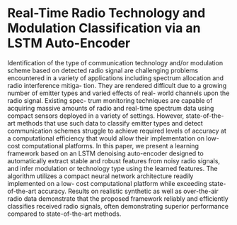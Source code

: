 # Real-Time Radio Technology and Modulation Classification via an LSTM Auto-Encoder

Identification of the type of communication technology and/or modulation scheme based on detected radio signal are challenging problems encountered in a variety of applications including spectrum allocation and radio interference mitiga- tion. They are rendered difficult due to a growing number of emitter types and varied effects of real- world channels upon the radio signal. Existing spec- trum monitoring techniques are capable of acquiring massive amounts of radio and real-time spectrum data using compact sensors deployed in a variety of settings. However, state-of-the-art methods that use such data to classify emitter types and detect communication schemes struggle to achieve required levels of accuracy at a computational efficiency that would allow their implementation on low-cost computational platforms. In this paper, we present a learning framework based on an LSTM denoising auto-encoder designed to automatically extract stable and robust features from noisy radio signals, and infer modulation or technology type using the learned features. The algorithm utilizes a compact neural network architecture readily implemented on a low- cost computational platform while exceeding state- of-the-art accuracy. Results on realistic synthetic as well as over-the-air radio data demonstrate that the proposed framework reliably and efficiently classifies received radio signals, often demonstrating superior performance compared to state-of-the-art methods.
